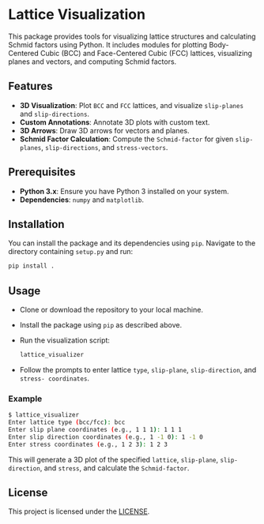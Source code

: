 # Lattice Visualization

This package provides tools for visualizing lattice structures and calculating Schmid factors using Python. It includes modules for plotting Body-Centered Cubic (BCC) and Face-Centered Cubic (FCC) lattices, visualizing planes and vectors, and computing Schmid factors.

## Features

- **3D Visualization**: Plot `BCC` and `FCC` lattices, and visualize `slip-planes` and `slip-directions`.
- **Custom Annotations**: Annotate 3D plots with custom text.
- **3D Arrows**: Draw 3D arrows for vectors and planes.
- **Schmid Factor Calculation**: Compute the `Schmid-factor` for given `slip-planes`, `slip-directions`, and `stress-vectors`.

## Prerequisites

- **Python 3.x**: Ensure you have Python 3 installed on your system.
- **Dependencies**: `numpy` and `matplotlib`.

## Installation

You can install the package and its dependencies using `pip`. Navigate to the directory containing `setup.py` and run:

```sh
pip install .
```

## Usage

- Clone or download the repository to your local machine.

- Install the package using `pip` as described above.

- Run the visualization script:
  ```sh
  lattice_visualizer
  ```
- Follow the prompts to enter lattice `type`, `slip-plane`, `slip-direction`, and `stress- coordinates`.

### Example

```sh
$ lattice_visualizer
Enter lattice type (bcc/fcc): bcc
Enter slip plane coordinates (e.g., 1 1 1): 1 1 1
Enter slip direction coordinates (e.g., 1 -1 0): 1 -1 0
Enter stress coordinates (e.g., 1 2 3): 1 2 3
```
This will generate a 3D plot of the specified `lattice`, `slip-plane`, `slip-direction`, and `stress`, and calculate the `Schmid-factor`.

## License
This project is licensed under the [LICENSE](../LICENSE).
